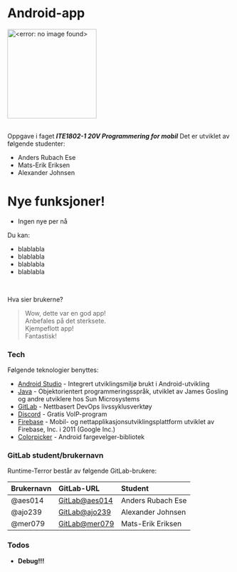 # Android-app
  
<div>  
    <img src="https://shared.cdn.smp.schibsted.com/v2/images/58ab9dca-6669-4b4d-90c0-6fe76862724c?fit=crop&h=767&w=1364&s=79af404397fb166022675b0e0249677f9a5d608f" height="200px"  alt="<error: no image found>"/> <br><br>  
</div>  
  
Oppgave i faget ***ITE1802-1 20V Programmering for mobil*** Det er utviklet av følgende studenter:  
- Anders Rubach Ese  
- Mats-Erik Eriksen
- Alexander Johnsen

  
# Nye funksjoner!  
 - Ingen nye per nå  
  
Du kan:  
 - blablabla
 - blablabla
 - blablabla
 - blablabla
<br> 

 Hva sier brukerne? 
> Wow, dette var en god app!  
> Anbefales på det sterksete.  
> Kjempeflott app!  
> Fantastisk!  
  
### Tech  
Følgende teknologier benyttes:
* [Android Studio] - Integrert utviklingsmiljø brukt i Android-utvikling
* [Java] - Objektorientert programmeringsspråk, utviklet av James Gosling og andre utviklere hos Sun Microsystems
* [GitLab] - Nettbasert DevOps livssyklusverktøy  
* [Discord] - Gratis VoIP-program
* [Firebase] - Mobil- og nettapplikasjonsutviklingsplattform utviklet av Firebase, Inc. i 2011 (Google Inc.)
* [Colorpicker] - Android fargevelger-bibliotek
  
### GitLab student/brukernavn  
Runtime-Terror består av følgende GitLab-brukere:  
  
| Brukernavn |            GitLab-URL              |         Student          |
 | :--------- | :--------------------------------- | :----------------------- |  
| @aes014    | [GitLab@aes014][GitLab@aes014] | Anders Rubach Ese        |  
| @ajo239    | [GitLab@ajo239][GitLab@ajo239] | Alexander Johnsen         |  
| @mer079    | [GitLab@mer079][GitLab@mer079] | Mats-Erik Eriksen      |  
  
### Todos  
 - **Debug!!!**  
  
  
[//]: # (These are reference links used in the body of this note and get stripped out when the markdown processor does its job. There is no need to format nicely because it shouldn't be seen.)  
  [Android Studio]: <https://developer.android.com/studio>
  [Java]: <https://www.java.com/en/>
  [GitLab]: <https://gitlab.com/>  
  [Discord]: <https://discordapp.com/>
  [Firebase]: <https://firebase.google.com//>
  [Colorpicker]: <https://github.com/kristiyanP/colorpicker/>
  
  [GitLab@aes014]: <https://source.coderefinery.org/aes014>
  [GitLab@ajo239]: <https://source.coderefinery.org/ajo239>
  [GitLab@mer079]: <https://source.coderefinery.org/mer079>